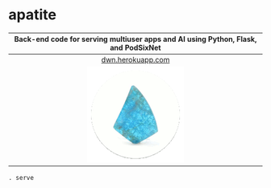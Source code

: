# apatite
|Back-end code for serving multiuser apps and AI using Python, Flask, and PodSixNet|
|:---:|
|[dwn.herokuapp.com](http://dwn.herokuapp.com)|
|![](logo.gif)|

    . serve
